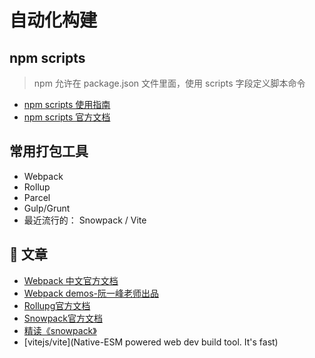 # 自动化构建

## npm scripts

> npm 允许在 package.json 文件里面，使用 scripts 字段定义脚本命令

- [npm scripts 使用指南](https://www.ruanyifeng.com/blog/2016/10/npm_scripts.html)
- [npm scripts 官方文档](https://docs.npmjs.com/misc/scripts)

## 常用打包工具

- Webpack
- Rollup
- Parcel
- Gulp/Grunt
- 最近流行的： Snowpack / Vite

## 📄 文章

- [Webpack 中文官方文档](https://www.webpackjs.com/concepts/)
- [Webpack demos-阮一峰老师出品](https://github.com/ruanyf/webpack-demos)
- [Rollupg官方文档](https://rollupjs.org/guide/en/)
- [Snowpack官方文档](https://www.snowpack.dev/)
- [精读《snowpack》](https://zhuanlan.zhihu.com/p/144993158)
- [vitejs/vite](Native-ESM powered web dev build tool. It's fast)
